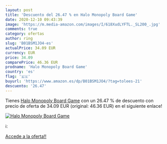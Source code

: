 ```yaml
---
layout: post
title: 'Descuento del 26.47 % en Halo Monopoly Board Game'
date: 2020-12-10 09:43:39
image: 'https://m.media-amazon.com/images/I/618XudLYFTL._SL200_.jpg'
comments: true
category: ofertas
author: ring
slug: 'B01BSM1JO4-es'
actualPrice: 34.09 EUR
currency: EUR
price: 34.09
comparePrice: 46.36 EUR
prodname: 'Halo Monopoly Board Game'
country: 'es'
flag: '🇪🇸'
buyurl: 'https://www.amazon.es/dp/B01BSM1JO4/?tag=tolees-21'
descuento: '26.47'
---
```


Tienes [Halo Monopoly Board Game](https://www.amazon.es/dp/B01BSM1JO4/?tag=tolees-21) con un 26.47 % de descuento con precio de oferta de 34.09 EUR (original: 46.36 EUR) en el siguiente enlace!

[![Halo Monopoly Board Game](https://m.media-amazon.com/images/I/618XudLYFTL._SL200_.jpg)](https://www.amazon.es/dp/B01BSM1JO4/?tag=tolees-21)

ℹ️:


[Accede a la oferta!!](https://www.amazon.es/dp/B01BSM1JO4/?tag=tolees-21)
